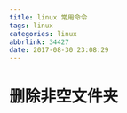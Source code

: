 ```yaml
---
title: linux 常用命令
tags: linux
categories: linux
abbrlink: 34427
date: 2017-08-30 23:08:29
---
```

# 删除非空文件夹

